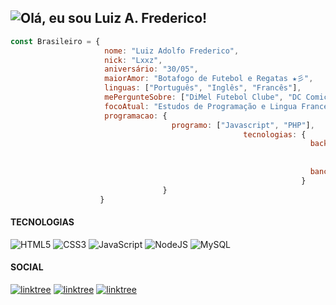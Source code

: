  ## ![Olá, eu sou Luiz A. Frederico!](https://github.com/user-attachments/assets/638ae941-0502-425c-a58d-e7019df8eba4)


```javascript
const Brasileiro = {
                     nome: "Luiz Adolfo Frederico",
                     nick: "Lxxz",
                     aniversário: "30/05",
                     maiorAmor: "Botafogo de Futebol e Regatas ★彡",
                     linguas: ["Português", "Inglês", "Francês"],
                     mePergunteSobre: ["DiMel Futebol Clube", "DC Comics", "A Canção de Gelo e Fogo", "RPG", "Studio Ghibli"],
                     focoAtual: "Estudos de Programação e Lingua Francesa",
                     programacao: {
                                    programo: ["Javascript", "PHP"],
                                                    tecnologias: {
                                                                   backEnd: {
                                                                              js: ["Node", "Fastify", "Express"]
                                                                            },
                                                                   bancosDeDados: ["MySql", "sqlite"]
                                                                 }
                                  }
                    }
```

#### TECNOLOGIAS

![HTML5](https://img.shields.io/badge/html5-%23E34F26.svg?style=for-the-badge&logo=html5&logoColor=white) ![CSS3](https://img.shields.io/badge/css3-%231572B6.svg?style=for-the-badge&logo=css3&logoColor=white) ![JavaScript](https://img.shields.io/badge/javascript-%23323330.svg?style=for-the-badge&logo=javascript&logoColor=%23F7DF1E) ![NodeJS](https://img.shields.io/badge/node.js-6DA55F?style=for-the-badge&logo=node.js&logoColor=white) ![MySQL](https://img.shields.io/badge/mysql-4479A1.svg?style=for-the-badge&logo=mysql&logoColor=white)

#### SOCIAL

[![linktree](https://img.shields.io/badge/instagram-E4405F?style=for-the-badge&logo=instagram&logoColor=white)](https://instagram/la.frederico) [![linktree](https://img.shields.io/badge/threads-000000?style=for-the-badge&logo=threads&logoColor=white)](https://www.threads.net/@la.frederico) [![linktree](https://img.shields.io/badge/spotify-1DB954?style=for-the-badge&logo=spotify&logoColor=white)]()
